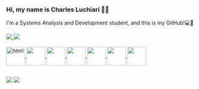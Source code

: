 ### Hi, my name is Charles Luchiari 👋😁

I'm a Systems Analysis and Development student, and this is my GitHub!💻🚀

<div>
  <a href="https://github.com/Charles-Luchiari">
  <img heigth="180em" src="https://github-readme-stats.vercel.app/api?username=Charles-Luchiari&show_icons=true&theme=dark&include_all_commits=true&count_private=true" />
  <img heigth="180em" src="https://github-readme-stats.vercel.app/api/top-langs/?username=Charles-Luchiari&layout=compact&langs_count=16&theme=dark" />
</div>
    
<div style="display: incline_block"><br>
  <img alt="html" align="center" heigth="50px" width="50px" src="https://cdn.jsdelivr.net/gh/devicons/devicon/icons/html5/html5-original-wordmark.svg"/>
  <img align="center" heigth="50" width="50" src="https://cdn.jsdelivr.net/gh/devicons/devicon/icons/css3/css3-original-wordmark.svg"/> 
  <img align="center" heigth="50" width="50" src="https://cdn.jsdelivr.net/gh/devicons/devicon/icons/javascript/javascript-original.svg"/>
  <img align="center" heigth="50" width="50" src="https://cdn.jsdelivr.net/gh/devicons/devicon/icons/typescript/typescript-original.svg"/>
  <img align="center" heigth="50" width="50" src="https://cdn.jsdelivr.net/gh/devicons/devicon/icons/java/java-original-wordmark.svg"/> 
  <img align="center" heigth="50" width="50" src="https://cdn.jsdelivr.net/gh/devicons/devicon/icons/php/php-original.svg"/> 
  <img align="center" heigth="50" width="50" src="https://cdn.jsdelivr.net/gh/devicons/devicon/icons/mysql/mysql-original-wordmark.svg"/>  
</div>

##

<div>
  <a href="mailto:charles99na@gmail.com" target="_blank"><img src="https://img.shields.io/badge/Gmail-D14836?style=for-the-badge&logo=gmail&logoColor=white" target="_blank"></a>
  <a href="https://www.linkedin.com/in/charles-luchiari98/" target="_blank"><img src="https://img.shields.io/badge/LinkedIn-0077B5?style=for-the-badge&logo=linkedin&logoColor=white" target="_blank"></a>
</div>


